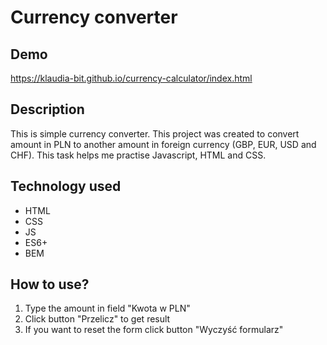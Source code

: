 # Currency converter

## Demo

https://klaudia-bit.github.io/currency-calculator/index.html

## Description

This is simple currency converter. This project was created to convert amount in PLN to another amount in foreign currency (GBP, EUR, USD and CHF). This task helps me practise Javascript, HTML and CSS.

## Technology used
- HTML
- CSS
- JS
- ES6+
- BEM

## How to use?
1. Type the amount in field "Kwota w PLN"
2. Click button "Przelicz" to get result
3. If you want to reset the form click button "Wyczyść formularz"

